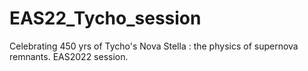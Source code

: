 # EAS22_Tycho_session
 Celebrating 450 yrs of Tycho's Nova Stella : the physics of supernova remnants. EAS2022 session.
